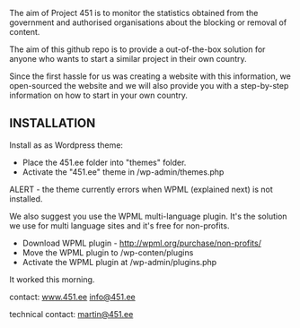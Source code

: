 The aim of Project 451 is to monitor the statistics obtained from the government and authorised organisations about the blocking or removal of content.

The aim of this github repo is to provide a out-of-the-box solution for anyone who wants to start a similar project in their own country. 

Since the first hassle for us was creating a website with this information, we open-sourced the website and we will also provide you with a step-by-step information on how to start in your own country.

INSTALLATION
------------

Install as as Wordpress theme:
+ Place the 451.ee folder into "themes" folder. 
+ Activate the "451.ee" theme in /wp-admin/themes.php

ALERT - the theme currently errors when WPML (explained next) is not installed.

We also suggest you use the WPML multi-language plugin. 
It's the solution we use for multi language sites and it's free for non-profits.

+ Download WPML plugin - http://wpml.org/purchase/non-profits/
+ Move the WPML plugin to /wp-conten/plugins
+ Activate the WPML plugin at /wp-admin/plugins.php

It worked this morning.

contact: 
www.451.ee
info@451.ee

technical contact:
martin@451.ee

